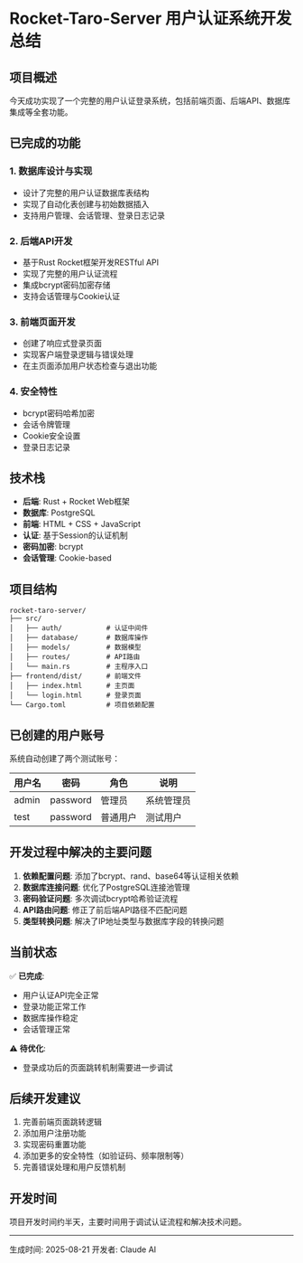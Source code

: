 # Rocket-Taro-Server 用户认证系统开发总结

## 项目概述

今天成功实现了一个完整的用户认证登录系统，包括前端页面、后端API、数据库集成等全套功能。

## 已完成的功能

### 1. 数据库设计与实现
- 设计了完整的用户认证数据库表结构
- 实现了自动化表创建与初始数据插入
- 支持用户管理、会话管理、登录日志记录

### 2. 后端API开发
- 基于Rust Rocket框架开发RESTful API
- 实现了完整的用户认证流程
- 集成bcrypt密码加密存储
- 支持会话管理与Cookie认证

### 3. 前端页面开发
- 创建了响应式登录页面
- 实现客户端登录逻辑与错误处理
- 在主页面添加用户状态检查与退出功能

### 4. 安全特性
- bcrypt密码哈希加密
- 会话令牌管理
- Cookie安全设置
- 登录日志记录

## 技术栈

- **后端**: Rust + Rocket Web框架
- **数据库**: PostgreSQL
- **前端**: HTML + CSS + JavaScript
- **认证**: 基于Session的认证机制
- **密码加密**: bcrypt
- **会话管理**: Cookie-based

## 项目结构

```
rocket-taro-server/
├── src/
│   ├── auth/           # 认证中间件
│   ├── database/       # 数据库操作
│   ├── models/         # 数据模型
│   ├── routes/         # API路由
│   └── main.rs         # 主程序入口
├── frontend/dist/      # 前端文件
│   ├── index.html      # 主页面
│   └── login.html      # 登录页面
└── Cargo.toml          # 项目依赖配置
```

## 已创建的用户账号

系统自动创建了两个测试账号：

| 用户名 | 密码     | 角色     | 说明       |
|--------|----------|----------|------------|
| admin  | password | 管理员   | 系统管理员 |
| test   | password | 普通用户 | 测试用户   |

## 开发过程中解决的主要问题

1. **依赖配置问题**: 添加了bcrypt、rand、base64等认证相关依赖
2. **数据库连接问题**: 优化了PostgreSQL连接池管理
3. **密码验证问题**: 多次调试bcrypt哈希验证流程
4. **API路由问题**: 修正了前后端API路径不匹配问题
5. **类型转换问题**: 解决了IP地址类型与数据库字段的转换问题

## 当前状态

✅ **已完成**:
- 用户认证API完全正常
- 登录功能正常工作
- 数据库操作稳定
- 会话管理正常

⚠️ **待优化**:
- 登录成功后的页面跳转机制需要进一步调试

## 后续开发建议

1. 完善前端页面跳转逻辑
2. 添加用户注册功能
3. 实现密码重置功能
4. 添加更多的安全特性（如验证码、频率限制等）
5. 完善错误处理和用户反馈机制

## 开发时间

项目开发时间约半天，主要时间用于调试认证流程和解决技术问题。

---
生成时间: 2025-08-21
开发者: Claude AI
